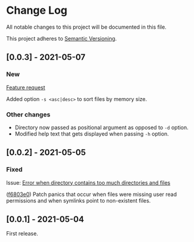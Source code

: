 # Change Log
All notable changes to this project will be documented in this file.
 
This project adheres to [Semantic Versioning](http://semver.org/).
 
## [0.0.3] - 2021-05-07

### New

[Feature request](https://github.com/solidiquis/erdtree/issues/3)

Added option `-s <asc|desc>` to sort files by memory size.

### Other changes

- Directory now passed as positional argument as opposed to `-d` option.
- Modified help text that gets displayed when passing `-h` option.

## [0.0.2] - 2021-05-05
  
### Fixed
 
Issue: [Error when directory contains too much directories and files](https://github.com/solidiquis/erdtree/issues/2)

([f6803e0](https://github.com/solidiquis/erdtree/commit/f6803e081929789d75f1974110c3c22cfa7ad87b)) Patch panics that occur when files were missing user read permissions and when symlinks point to non-existent files.
 
## [0.0.1] - 2021-05-04
 
First release.
